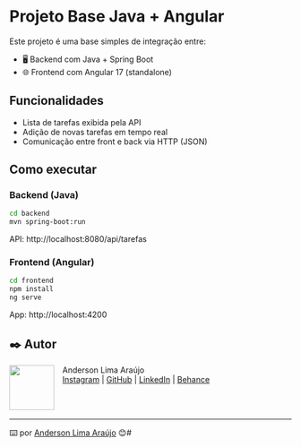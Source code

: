 # Projeto Base Java + Angular

Este projeto é uma base simples de integração entre:

- 🖥️ Backend com Java + Spring Boot
- 🌐 Frontend com Angular 17 (standalone)

## Funcionalidades

- Lista de tarefas exibida pela API
- Adição de novas tarefas em tempo real
- Comunicação entre front e back via HTTP (JSON)

## Como executar

### Backend (Java)

```bash
cd backend
mvn spring-boot:run
```
API: http://localhost:8080/api/tarefas

### Frontend (Angular)

```bash
cd frontend
npm install
ng serve
```
App: http://localhost:4200

## ✒️ Autor
<p>
    <img align=left margin=10 width=80 src="https://avatars.githubusercontent.com/u/7528140?v=4"/>
    <p>&nbsp&nbsp&nbspAnderson Lima Araújo<br>
    &nbsp&nbsp&nbsp<a href="http://instagram.com/andersonbhbr">Instagram</a>&nbsp;|&nbsp;<a href="https://github.com/AndersonBHBR">GitHub</a>&nbsp;|&nbsp;<a href="https://www.linkedin.com/in/anderson-araujo-pcd/">LinkedIn</a>&nbsp;|&nbsp;<a href="https://www.behance.net/andersonbhbr">Behance</a></p>
</p>
<br/><br/>
<p>

---
⌨️ por [Anderson Lima Araújo](https://github.com/AndersonBHBR) 😊#
